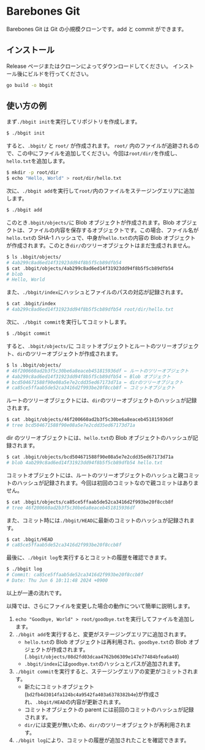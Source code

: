 # Barebones Git

Barebones Git は Git の小規模クローンです。add と commit ができます。

## インストール

Release ページまたはクローンによってダウンロードしてください。
インストール後にビルドを行ってください。

```bash
go build -o bbgit
```

## 使い方の例

まず`./bbgit init`を実行してリポジトリを作成します。

```bash
$ ./bbgit init
```

すると、`.bbgit/` と `root/` が作成されます。
`root/` 内のファイルが追跡されるので、この中にファイルを追加してください。今回は`root/dir/`を作成し、`hello.txt`を追加します。

```bash
$ mkdir -p root/dir
$ echo "Hello, World" > root/dir/hello.txt
```

次に、`./bbgit add`を実行して`root/`内のファイルをステージングエリアに追加します。

```bash
$ ./bbgit add
```

このとき`.bbgit/objects/`に Blob オブジェクトが作成されます。Blob オブジェクトは、ファイルの内容を保存するオブジェクトです。この場合、ファイル名が`hello.txt`の SHA-1 ハッシュで、中身が`hello.txt`の内容の Blob オブジェクトが作成されます。このとき`dir/`のツリーオブジェクトはまだ生成されません。

```bash
$ ls .bbgit/objects/
# 4ab299c8ad6ed14f31923dd94f8b5f5cb89dfb54
$ cat .bbgit/objects/4ab299c8ad6ed14f31923dd94f8b5f5cb89dfb54
# blob
# Hello, World
```

また、`./bbgit/index`にハッシュとファイルのパスの対応が記録されます。

```bash
$ cat .bbgit/index
# 4ab299c8ad6ed14f31923dd94f8b5f5cb89dfb54 root/dir/hello.txt
```

次に、`./bbgit commit`を実行してコミットします。

```bash
$ ./bbgit commit
```

すると、`.bbgit/objects/`に コミットオブジェクトとルートのツリーオブジェクト、`dir`のツリーオブジェクトが作成されます。

```bash
$ ls .bbgit/objects/
# 46f200660ad2b3f5c30be6a8eaceb451815936df ← ルートのツリーオブジェクト
# 4ab299c8ad6ed14f31923dd94f8b5f5cb89dfb54 ← Blob オブジェクト
# bcd504671588f90e08a5e7e2cdd35ed67173d71a ← dirのツリーオブジェクト
# ca85ce5ffaab5de52ca3416d2f993be20f8ccb8f ← コミットオブジェクト
```

ルートのツリーオブジェクトには、`dir`のツリーオブジェクトのハッシュが記録されます。

```bash
$ cat .bbgit/objects/46f200660ad2b3f5c30be6a8eaceb451815936df
# tree bcd504671588f90e08a5e7e2cdd35ed67173d71a
```

dir のツリーオブジェクトには、`hello.txt`の Blob オブジェクトのハッシュが記録されます。

```bash
$ cat .bbgit/objects/bcd504671588f90e08a5e7e2cdd35ed67173d71a
# blob 4ab299c8ad6ed14f31923dd94f8b5f5cb89dfb54 hello.txt
```

コミットオブジェクトには、ルートのツリーオブジェクトのハッシュと親コミットのハッシュが記録されます。今回は初回のコミットなので親コミットはありません。

```bash
$ cat .bbgit/objects/ca85ce5ffaab5de52ca3416d2f993be20f8ccb8f
# tree 46f200660ad2b3f5c30be6a8eaceb451815936df
```

また、コミット時には`./bbgit/HEAD`に最新のコミットのハッシュが記録されます。

```bash
$ cat .bbgit/HEAD
# ca85ce5ffaab5de52ca3416d2f993be20f8ccb8f
```

最後に、`./bbgit log`を実行するとコミットの履歴を確認できます。

```bash
$ ./bbgit log
# Commit: ca85ce5ffaab5de52ca3416d2f993be20f8ccb8f
# Date: Thu Jun 6 10:11:48 2024 +0900
```

以上が一連の流れです。

以降では、さらにファイルを変更した場合の動作について簡単に説明します。

1. `echo "Goodbye, World" > root/goodbye.txt`を実行してファイルを追加します。
1. `./bbgit add`を実行すると、変更がステージングエリアに追加されます。
   - `hello.txt`の Blob オブジェクトは再利用され、`goodbye.txt`の Blob オブジェクトが作成されます。(`.bbgit/objects/08d2fd03dcaa4762b06309e147e77484bfea6a40`)
   - `.bbgit/index`には`goodbye.txt`のハッシュとパスが追加されます。
1. `./bbgit commit`を実行すると、ステージングエリアの変更がコミットされます。
   - 新たにコミットオブジェクト(`bd2fb4d3014fa124bc4a9542fa403a6378382b4e`)が作成され、`.bbgit/HEAD`の内容が更新されます。
   - コミットオブジェクトの parent には前回のコミットのハッシュが記録されます。
   - `dir/`には変更が無いため、`dir/`のツリーオブジェクトが再利用されます。
1. `./bbgit log`により、コミットの履歴が追加されたことを確認できます。
